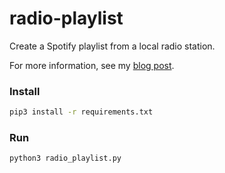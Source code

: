 # radio-playlist
Create a Spotify playlist from a local radio station.

For more information, see my [blog post](http://www.acjensen.com/radio-playlist/).

### Install

```sh
pip3 install -r requirements.txt
```

### Run

```sh
python3 radio_playlist.py
```